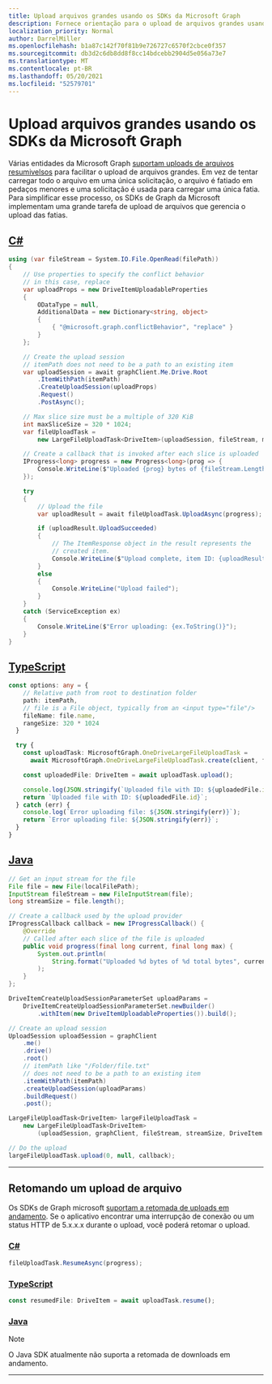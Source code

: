 ```yaml
---
title: Upload arquivos grandes usando os SDKs da Microsoft Graph
description: Fornece orientação para o upload de arquivos grandes usando os SDKs Graph da Microsoft.
localization_priority: Normal
author: DarrelMiller
ms.openlocfilehash: b1a87c142f70f81b9e726727c6570f2cbce0f357
ms.sourcegitcommit: db3d2c6db8dd8f8cc14bdcebb2904d5e056a73e7
ms.translationtype: MT
ms.contentlocale: pt-BR
ms.lasthandoff: 05/20/2021
ms.locfileid: "52579701"
---
```

# <a name="upload-large-files-using-the-microsoft-graph-sdks"></a>Upload arquivos grandes usando os SDKs da Microsoft Graph

Várias entidades da Microsoft Graph [suportam uploads de arquivos resumivelsos](/graph/api/driveitem-createuploadsession?view=graph-rest-1.0&preserve-view=true) para facilitar o upload de arquivos grandes. Em vez de tentar carregar todo o arquivo em uma única solicitação, o arquivo é fatiado em pedaços menores e uma solicitação é usada para carregar uma única fatia. Para simplificar esse processo, os SDKs de Graph da Microsoft implementam uma grande tarefa de upload de arquivos que gerencia o upload das fatias.

## <a name="c"></a>[C#](#tab/csharp)

```csharp
using (var fileStream = System.IO.File.OpenRead(filePath))
{
    // Use properties to specify the conflict behavior
    // in this case, replace
    var uploadProps = new DriveItemUploadableProperties
    {
        ODataType = null,
        AdditionalData = new Dictionary<string, object>
        {
            { "@microsoft.graph.conflictBehavior", "replace" }
        }
    };

    // Create the upload session
    // itemPath does not need to be a path to an existing item
    var uploadSession = await graphClient.Me.Drive.Root
        .ItemWithPath(itemPath)
        .CreateUploadSession(uploadProps)
        .Request()
        .PostAsync();

    // Max slice size must be a multiple of 320 KiB
    int maxSliceSize = 320 * 1024;
    var fileUploadTask =
        new LargeFileUploadTask<DriveItem>(uploadSession, fileStream, maxSliceSize);

    // Create a callback that is invoked after each slice is uploaded
    IProgress<long> progress = new Progress<long>(prog => {
        Console.WriteLine($"Uploaded {prog} bytes of {fileStream.Length} bytes");
    });

    try
    {
        // Upload the file
        var uploadResult = await fileUploadTask.UploadAsync(progress);

        if (uploadResult.UploadSucceeded)
        {
            // The ItemResponse object in the result represents the
            // created item.
            Console.WriteLine($"Upload complete, item ID: {uploadResult.ItemResponse.Id}");
        }
        else
        {
            Console.WriteLine("Upload failed");
        }
    }
    catch (ServiceException ex)
    {
        Console.WriteLine($"Error uploading: {ex.ToString()}");
    }
}
```

## <a name="typescript"></a>[TypeScript](#tab/typescript)

```typescript
const options: any = {
    // Relative path from root to destination folder
    path: itemPath,
    // file is a File object, typically from an <input type="file"/>
    fileName: file.name,
    rangeSize: 320 * 1024
  }

  try {
    const uploadTask: MicrosoftGraph.OneDriveLargeFileUploadTask =
      await MicrosoftGraph.OneDriveLargeFileUploadTask.create(client, file, options);

    const uploadedFile: DriveItem = await uploadTask.upload();

    console.log(JSON.stringify(`Uploaded file with ID: ${uploadedFile.id}`));
    return `Uploaded file with ID: ${uploadedFile.id}`;
  } catch (err) {
    console.log(`Error uploading file: ${JSON.stringify(err)}`);
    return `Error uploading file: ${JSON.stringify(err)}`;
  }
}
```

## <a name="java"></a>[Java](#tab/java)

```java
// Get an input stream for the file
File file = new File(localFilePath);
InputStream fileStream = new FileInputStream(file);
long streamSize = file.length();

// Create a callback used by the upload provider
IProgressCallback callback = new IProgressCallback() {
    @Override
    // Called after each slice of the file is uploaded
    public void progress(final long current, final long max) {
        System.out.println(
            String.format("Uploaded %d bytes of %d total bytes", current, max)
        );
    }
};

DriveItemCreateUploadSessionParameterSet uploadParams =
    DriveItemCreateUploadSessionParameterSet.newBuilder()
        .withItem(new DriveItemUploadableProperties()).build();

// Create an upload session
UploadSession uploadSession = graphClient
    .me()
    .drive()
    .root()
    // itemPath like "/Folder/file.txt"
    // does not need to be a path to an existing item
    .itemWithPath(itemPath)
    .createUploadSession(uploadParams)
    .buildRequest()
    .post();

LargeFileUploadTask<DriveItem> largeFileUploadTask =
    new LargeFileUploadTask<DriveItem>
        (uploadSession, graphClient, fileStream, streamSize, DriveItem.class);

// Do the upload
largeFileUploadTask.upload(0, null, callback);
```

---

## <a name="resuming-a-file-upload"></a>Retomando um upload de arquivo

Os SDKs de Graph microsoft [suportam a retomada de uploads em andamento](/graph/api/driveitem-createuploadsession?view=graph-rest-1.0&preserve-view=true#resuming-an-in-progress-upload). Se o aplicativo encontrar uma interrupção de conexão ou um status HTTP de 5.x.x.x durante o upload, você poderá retomar o upload.

<!-- markdownlint-disable MD024 -->
### <a name="c"></a>[C#](#tab/csharp)

```csharp
fileUploadTask.ResumeAsync(progress);
```

### <a name="typescript"></a>[TypeScript](#tab/typescript)

```typescript
const resumedFile: DriveItem = await uploadTask.resume();
```

### <a name="java"></a>[Java](#tab/java)

> [!NOTE]
> O Java SDK atualmente não suporta a retomada de downloads em andamento.

---
<!-- markdownlint-enable MD024 -->
